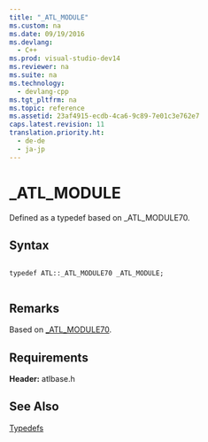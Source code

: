 ```yaml
---
title: "_ATL_MODULE"
ms.custom: na
ms.date: 09/19/2016
ms.devlang: 
  - C++
ms.prod: visual-studio-dev14
ms.reviewer: na
ms.suite: na
ms.technology: 
  - devlang-cpp
ms.tgt_pltfrm: na
ms.topic: reference
ms.assetid: 23af4915-ecdb-4ca6-9c89-7e01c3e762e7
caps.latest.revision: 11
translation.priority.ht: 
  - de-de
  - ja-jp
---
```

# _ATL_MODULE
Defined as a typedef based on _ATL_MODULE70.  
  
## Syntax  
  
```  
  
typedef ATL::_ATL_MODULE70 _ATL_MODULE;  
  
```  
  
## Remarks  
 Based on [_ATL_MODULE70](../vs140/_ATL_MODULE70-Structure.md).  
  
## Requirements  
 **Header:** atlbase.h  
  
## See Also  
 [Typedefs](../vs140/ATL-Typedefs.md)